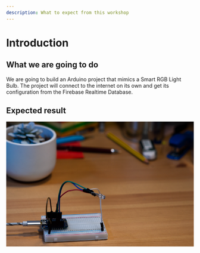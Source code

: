 ```yaml
---
description: What to expect from this workshop
---
```


# Introduction

## What we are going to do

We are going to build an Arduino project that mimics a Smart RGB Light Bulb. The
project will connect to the internet on its own and get its configuration from
the Firebase Realtime Database.

## Expected result

![](../assets/result.png)
